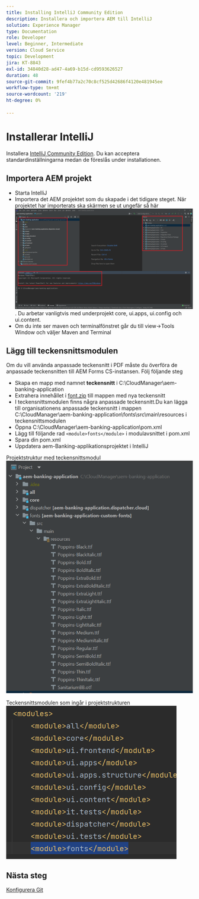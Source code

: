 ```yaml
---
title: Installing IntelliJ Community Edition
description: Installera och importera AEM till IntelliJ
solution: Experience Manager
type: Documentation
role: Developer
level: Beginner, Intermediate
version: Cloud Service
topic: Development
jira: KT-8843
exl-id: 34840d28-ad47-4a69-b15d-cd9593626527
duration: 48
source-git-commit: 9fef4b77a2c70c8cf525d42686f4120e481945ee
workflow-type: tm+mt
source-wordcount: '219'
ht-degree: 0%

---
```


# Installerar IntelliJ

Installera [IntelliJ Community Edition](https://www.jetbrains.com/idea/download/#section=windows). Du kan acceptera standardinställningarna medan de föreslås under installationen.

## Importera AEM projekt

* Starta IntelliJ
* Importera det AEM projektet som du skapade i det tidigare steget. När projektet har importerats ska skärmen se ut ungefär så här ![aem-Banking-app](assets/aem-banking-app.png). Du arbetar vanligtvis med underprojekt core, ui.apps, ui.config och ui.content.
* Om du inte ser maven och terminalfönstret går du till view->Tools Window och väljer Maven and Terminal

## Lägg till teckensnittsmodulen

Om du vill använda anpassade teckensnitt i PDF måste du överföra de anpassade teckensnitten till AEM Forms CS-instansen. Följ följande steg

* Skapa en mapp med namnet **teckensnitt** i C:\CloudManager\aem-banking-application
* Extrahera innehållet i [font.zip](assets/fonts.zip) till mappen med nya teckensnitt
* I teckensnittsmodulen finns några anpassade teckensnitt.Du kan lägga till organisationens anpassade teckensnitt i mappen C:\CloudManager\aem-banking-application\fonts\src\main\resources i teckensnittsmodulen
* Öppna C:\CloudManager\aem-banking-application\pom.xml
* Lägg till följande rad  ```<module>fonts</module>``` i modulavsnittet i pom.xml
* Spara din pom.xml
* Uppdatera aem-Banking-applikationsprojektet i IntelliJ

Projektstruktur med teckensnittsmodul
![fonts-module](assets/fonts-module.png)

Teckensnittsmodulen som ingår i projektstrukturen
![fonts-pom](assets/fonts-module-pom.png)

## Nästa steg

[Konfigurera Git](./setup-git.md)
